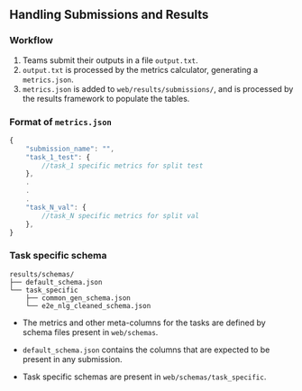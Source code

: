 ## Handling Submissions and Results

### Workflow

1. Teams submit their outputs in a file `output.txt`.
2. `output.txt` is processed by the metrics calculator, generating a `metrics.json`.
3. `metrics.json` is added to `web/results/submissions/`, and is processed by the results framework to populate the tables.

### Format of `metrics.json`

```js
{
    "submission_name": "",
    "task_1_test": {
        //task_1 specific metrics for split test
    },
    .
    .
    .
    "task_N_val": {
        //task_N specific metrics for split val
    },
}
```

### Task specific schema

```
results/schemas/
├── default_schema.json
└── task_specific
    ├── common_gen_schema.json
    └── e2e_nlg_cleaned_schema.json
```

- The metrics and other meta-columns for the tasks are defined by schema files present in `web/schemas`.

- `default_schema.json` contains the columns that are expected to be present in any submission.

- Task specific schemas are present in `web/schemas/task_specific`.


